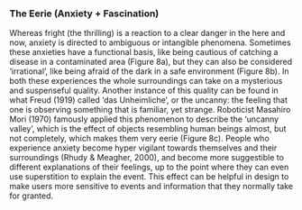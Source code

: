 ### The Eerie (Anxiety + Fascination)

Whereas fright (the thrilling) is a reaction to a clear danger in the here and now, anxiety is directed to
ambiguous or intangible phenomena. Sometimes these anxieties have a functional basis, like being cautious of
catching a disease in a contaminated area (Figure 8a), but they can also be considered ‘irrational’, like being
afraid of the dark in a safe environment (Figure 8b). In both these experiences the whole surroundings can take
on a mysterious and suspenseful quality. Another instance of this quality can be found in what Freud (1919)
called ‘das Unheimliche’, or the uncanny: the feeling that one is observing something that is familiar, yet
strange. Roboticist Masahiro Mori (1970) famously applied this phenomenon to describe the ‘uncanny valley’,
which is the effect of objects resembling human beings almost, but not completely, which makes them very
eerie (Figure 8c). People who experience anxiety become hyper vigilant towards themselves and their
surroundings (Rhudy & Meagher, 2000), and become more suggestible to different explanations of their
feelings, up to the point where they can even use superstition to explain the event. This effect can be helpful in
design to make users more sensitive to events and information that they normally take for granted.